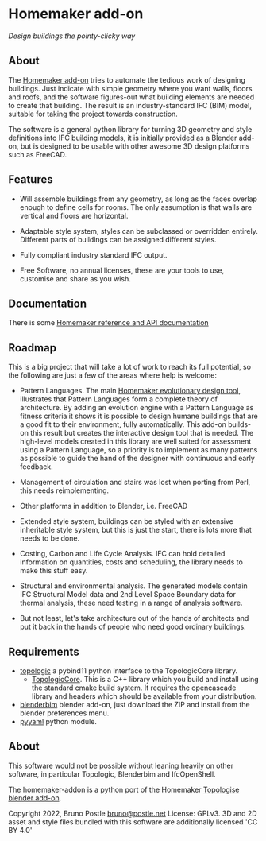 # Homemaker add-on

*Design buildings the pointy-clicky way*

## About

The [Homemaker add-on](https://github.com/brunopostle/homemaker-addon) tries to
automate the tedious work of designing buildings.  Just indicate with simple
geometry where you want walls, floors and roofs, and the software figures-out
what building elements are needed to create that building. The result is an
industry-standard IFC (BIM) model, suitable for taking the project towards
construction.

The software is a general python library for turning 3D geometry and style
definitions into IFC building models, it is initially provided as a Blender
add-on, but is designed to be usable with other awesome 3D design platforms
such as FreeCAD.

## Features

- Will assemble buildings from any geometry, as long as the faces overlap
enough to define cells for rooms.  The only assumption is that walls are
vertical and floors are horizontal.

- Adaptable style system, styles can be subclassed or overridden entirely.
Different parts of buildings can be assigned different styles.

- Fully compliant industry standard IFC output.

- Free Software, no annual licenses, these are your tools to use, customise and
share as you wish.

## Documentation

There is some [Homemaker reference and API
documentation](https://homemaker-addon.readthedocs.io)

## Roadmap

This is a big project that will take a lot of work to reach its full potential,
so the following are just a few of the areas where help is welcome:

- Pattern Languages. The main [Homemaker evolutionary design tool](https://bitbucket.org/brunopostle/urb/wiki/Home), illustrates that Pattern Languages form a complete theory of architecture.
By adding an evolution engine with a Pattern Language as fitness criteria it
shows it is possible to design humane buildings that are a good fit to their
environment, fully automatically.  This add-on builds-on this result but
creates the interactive design tool that is needed.  The high-level models
created in this library are well suited for assessment using a Pattern
Language, so a priority is to implement as many patterns as possible to guide
the hand of the designer with continuous and early feedback.

- Management of circulation and stairs was lost when porting from Perl, this
needs reimplementing.

- Other platforms in addition to Blender, i.e. FreeCAD

- Extended style system, buildings can be styled with an extensive inheritable
style system, but this is just the start, there is lots more that needs to
be done.

- Costing, Carbon and Life Cycle Analysis. IFC can hold detailed information on
quantities, costs and scheduling, the library needs to make this stuff easy.

- Structural and environmental analysis. The generated models contain IFC
Structural Model data and 2nd Level Space Boundary data for thermal analysis,
these need testing in a range of analysis software.

- But not least, let's take architecture out of the hands of architects and put
it back in the hands of people who need good ordinary buildings.

## Requirements

- [topologic](https://github.com/wassimj/Topologic) a pybind11 python interface to the TopologicCore library.
  - [TopologicCore](https://github.com/wassimj/Topologic). This is a C++ library which you build and install using the standard cmake build system. It requires the opencascade library and headers which should be available from your distribution.
- [blenderbim](https://blenderbim.org/) blender add-on, just download the ZIP and install from the blender preferences menu.
- [pyyaml](https://pyyaml.org/) python module.

## About

This software would not be possible without leaning heavily on other software,
in particular Topologic, Blenderbim and IfcOpenShell.

The homemaker-addon is a python port of the Homemaker [Topologise blender add-on](https://bitbucket.org/brunopostle/urb/src/master/blender/topologise.py).

Copyright 2022, Bruno Postle <bruno@postle.net>
License: GPLv3.
3D and 2D asset and style files bundled with this software are additionally licensed 'CC BY 4.0'

